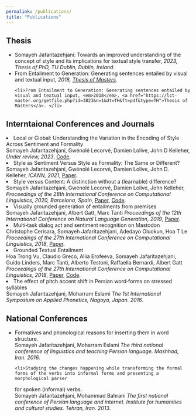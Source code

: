 ```yaml
---
permalink: /publications/
title: "Publications"
---
```


<h2>Thesis</h2>
<ul>
  <li>Somayeh Jafaritazehjani: Towards an improved understanding of the concept of style and its implications for textual style transfer, <em>2023, Thesis of PhD, TU Dublin, Dublin, Ireland</em>. </li>
  <li>From Entailment to Generation: Generating sentences entailed by visual and textual input, <em>2018, <a href="https://lct-master.org/getfile.php?id=3823&n=1&dt=TH&ft=pdf&type=TH">Thesis of Masters</a></em>. </li>
  
    <li>From Entailment to Generation: Generating sentences entailed by visual and textual input, <em>2018</em>, <a href="https://lct-master.org/getfile.php?id=3823&n=1&dt=TH&ft=pdf&type=TH">Thesis of Masters</a>. </li>
</ul>




<h2>Interntaional Conferences and Journals</h2>

 

  <li>Local or Global: Understanding the Variation in the Encoding of Style Across Sentiment and Formality<br>
Somayeh Jafaritazehjani, Gwénolé Lecorvé, Damien Lolive, John D Kelleher, <em>Under review, 2023</em>, <a href="https://github.com/somayeJ/Transformer-based-style-transfer">Code</a>.</li>
  
  
  
  <li>Style as Sentiment Versus Style as Formality: The Same or Different?<br>
Somayeh Jafaritazehjani, Gwénolé Lecorvé, Damien Lolive, John D. Kelleher, <em>ICANN, 2021</em>, <a href="https://link.springer.com/chapter/10.1007/978-3-030-86383-8_39">Paper</a>. </li>
  

  
  
  <li>Style versus Content: A distinction without a (learnable) difference?<br>
Somayeh Jafaritazehjani, Gwénolé Lecorvé, Damien Lolive, John Kelleher, <em>Proceedings of the 28th International Conference on Computational Linguistics, 2020, Barcelona, Spain</em>, <a href="https://aclanthology.org/2020.coling-main.197/">Paper</a>, <a href="https://github.com/somayeJ/RNN-based-TST-experiments">Code</a>. </li>



  
 <li>Visually grounded generation of entailments from premises<br>
Somayeh Jafaritazehjani, Albert Gatt, Marc Tanti  <em>Proceedings of the 12th International Conference on Natural Language Generation, 2019</em>, <a href=" https://aclanthology.org/W19-8625/">Paper</a>. </li>
 
  
  
  <li>  Multi‑task dialog act and sentiment recognition on Mastodon<br>
Christophe Cerisara, Somayeh Jafaritazehjani, Adedayo Oluokun, Hoa T Le <em>Proceedings of the 27th International Conference on Computational Linguistics, 2018</em>,  <a href="https://aclanthology.org/C18-1063/">Paper</a>. </li>
  
  
  
  
   <li>Grounded Textual Entailment<br>
  Hoa Trong Vu, Claudio Greco, Aliia Erofeeva, Somayeh Jafaritazehjani, Guido Linders, Marc Tanti, Alberto Testoni, Raffaella Bernardi,
Albert Gatt <em>Proceedings of the 27th International Conference on Computational Linguistics, 2018</em>, <a href="https://aclanthology.org/C18-1199/">Paper</a>, <a href="https://github.com/claudiogreco/coling18-gte"> Code</a>.</li>  
  

    
  

   <li>The effect of pitch accent shift in Persian word‑forms on stressed syllables <br> Somayeh  Jafaritazehjani, Moharram Eslami  <em>The 1st International Symposium on Applied Phonetics, Nagoya, Japan. 2016</em>.</li>  



<h2>National Conferences</h2>
<ul>
  <li>Formatives and phonological reasons for inserting them in word structure. <br> 
    Somayeh  Jafaritazehjani, Moharram Eslami 
  <em>The third national conference of linguistics and teaching Persian language. Mashhad, Iran. 2016</em>.</li>

    <li>Studying the changes happening while transforming the formal forms of the verbs into informal forms and presenting a morphological parser
for spoken (informal) verbs. <br> 
   Somayeh  Jafaritazehjani,  Mohammad Bahrani
  <em>The first national conference of Persian language and internet. Institute for humanities and cultural studies. Tehran, Iran. 2013</em>.</li>
  
</ul>
